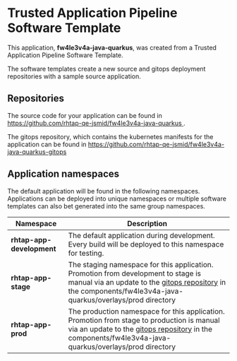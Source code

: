 # Trusted Application Pipeline Software Template

This application, **fw4le3v4a-java-quarkus**, was created from a Trusted Application Pipeline Software Template.

The software templates create a new source and gitops deployment repositories with a sample source application. 

## Repositories

The source code for your application can be found in [https://github.com/rhtap-qe-jsmid/fw4le3v4a-java-quarkus ](https://github.com/rhtap-qe-jsmid/fw4le3v4a-java-quarkus ).
 
The gitops repository, which contains the kubernetes manifests for the application can be found in 
[https://github.com/rhtap-qe-jsmid/fw4le3v4a-java-quarkus-gitops ](https://github.com/rhtap-qe-jsmid/fw4le3v4a-java-quarkus-gitops ) 

## Application namespaces 

The default application will be found in the following namespaces. Applications can be deployed into unique namespaces or multiple software templates can also bet generated into the same group namespaces.  

|  Namespace   |  Description   |  
| -------- | -------- |   
| **rhtap-app-development** | The default application during development. Every build will be deployed to this namespace for testing. | 
| **rhtap-app-stage** | The staging namespace for this application. Promotion from development to stage is manual via an update to the [gitops repository](https://github.com/rhtap-qe-jsmid/fw4le3v4a-java-quarkus-gitops ) in the components/fw4le3v4a-java-quarkus/overlays/prod directory |  
| **rhtap-app-prod** | The production namespace for this application. Promotion from stage to production is manual via an update to the [gitops repository](https://github.com/rhtap-qe-jsmid/fw4le3v4a-java-quarkus-gitops ) in the components/fw4le3v4a-java-quarkus/overlays/prod directory | 